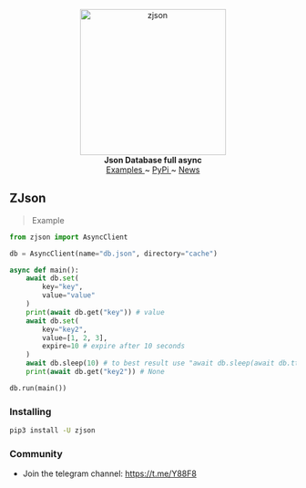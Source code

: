 <p align="center">
    <a href="https://github.com/x72x/zjson/">
        <img src="https://dev-zaiddev.pantheonsite.io/zaid/files/AgACAgIAAxkBAAILyWT_j6PAbt8P3F1JiqznohMs.jpg" alt="zjson" width="256">
    </a>
    <br>
    <b>Json Database full async</b>
    <br>
    <a href="https://github.com/x72x/zjson/tree/main/examples">
        Examples
    </a>
    ~
    <a href="https://pypi.org/project/zjson/">
        PyPi
    </a>
    ~
    <a href="https://t.me/Y88F8">
        News
    </a>
</p>

## ZJson

> Example

``` python
from zjson import AsyncClient

db = AsyncClient(name="db.json", directory="cache")

async def main():
    await db.set(
        key="key",
        value="value"
    )
    print(await db.get("key")) # value
    await db.set(
        key="key2",
        value=[1, 2, 3],
        expire=10 # expire after 10 seconds
    )
    await db.sleep(10) # to best result use "await db.sleep(await db.ttl("key2"))"
    print(await db.get("key2")) # None

db.run(main())
```

### Installing

``` bash
pip3 install -U zjson
```

### Community

- Join the telegram channel: https://t.me/Y88F8
